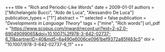 +++
title = "Rich and Periodic-Like Words"
date = 2009-01-01
authors = ["Michelangelo Bucci", "Aldo de Luca", "Alessandro De Luca"]
publication_types = ["1"]
abstract = ""
selected = false
publication = "*Developments in Language Theory*"
tags = ["mine", "Rich words"]
url_pdf = "https://www.scopus.com/inward/record.uri?eid=2-s2.0-69049099065&doi=10.1007%2f978-3-642-02737-6_11&partnerID=40&md5=6a490e6006ce0961bef9372a85f463c5"
doi = "10.1007/978-3-642-02737-6_11"
+++

